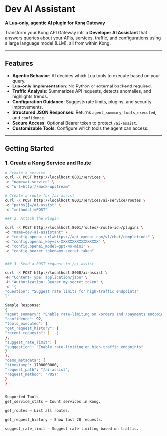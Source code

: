 # Dev AI Assistant

**A Lua-only, agentic AI plugin for Kong Gateway**

Transform your Kong API Gateway into a **Developer AI Assistant** that answers queries about your APIs, services, traffic, and configurations using a large language model (LLM), all from within Kong.

---

## Features

- **Agentic Behavior**: AI decides which Lua tools to execute based on your query.
- **Lua-only Implementation**: No Python or external backend required.
- **Traffic Analysis**: Summarizes API requests, detects anomalies, and highlights trends.
- **Configuration Guidance**: Suggests rate limits, plugins, and security improvements.
- **Structured JSON Responses**: Returns `agent_summary`, `tools_executed`, and `confidence`.
- **Secure Access**: Optional Bearer token to protect `/ai-assist`.
- **Customizable Tools**: Configure which tools the agent can access.

---

## Getting Started

### 1. Create a Kong Service and Route

```bash
# Create a service
curl -X POST http://localhost:8001/services \
-d "name=ai-service" \
-d "url=http://mock-upstream"

# Create a route for /ai-assist
curl -X POST http://localhost:8001/services/ai-service/routes \
-d "paths[]=/ai-assist" \
-d "methods[]=POST"

### 2. Attach the Plugin

curl -X POST http://localhost:8001/routes/<route-id>/plugins \
-d "name=dev-ai-assistant" \
-d "config.openai_url=https://api.openai.com/v1/chat/completions" \
-d "config.openai_key=sk-XXXXXXXXXXXXXXXXX" \
-d "config.openai_model=gpt-4o-mini" \
-d "config.bearer_token=my-secret-token"


### 3. Send a POST request to /ai-assist

curl -X POST http://localhost:8000/ai-assist \
-H "Content-Type: application/json" \
-H "Authorization: Bearer my-secret-token" \
-d '{
"question": "Suggest rate limits for high-traffic endpoints"
}'

Sample Response:
{
"agent_summary": "Enable rate-limiting on /orders and /payments endpoints...",
"confidence": 92,
"tools_executed": {
"get_request_history": {
"recent_requests": [...]
},
"suggest_rate_limit": {
"suggestion": "Enable rate-limiting on high-traffic endpoints"
}
},
"demo_metadata": {
"timestamp": 1700000000,
"request_path": "/ai-assist",
"request_method": "POST"
}
}


Supported Tools
get_service_stats – Count services in Kong.

get_routes – List all routes.

get_request_history – Show last 20 requests.

suggest_rate_limit – Suggest rate-limiting based on traffic.
